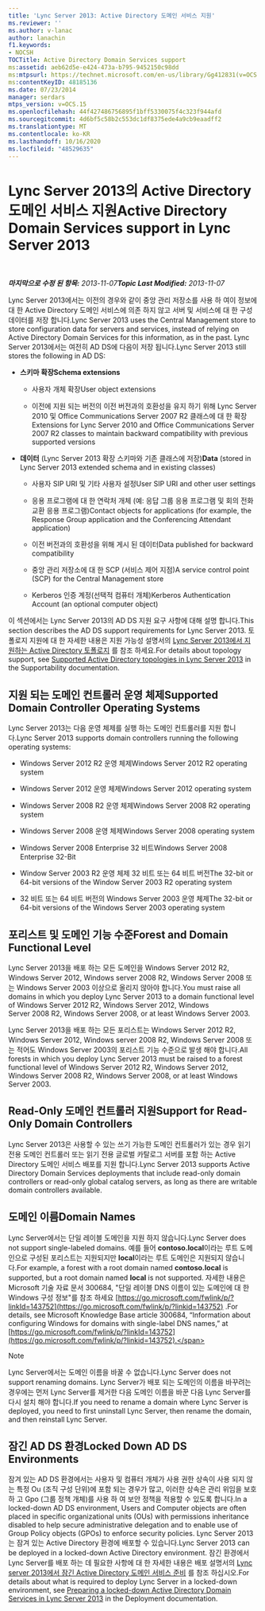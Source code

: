 ```yaml
---
title: 'Lync Server 2013: Active Directory 도메인 서비스 지원'
ms.reviewer: ''
ms.author: v-lanac
author: lanachin
f1.keywords:
- NOCSH
TOCTitle: Active Directory Domain Services support
ms:assetid: aeb62d5e-e424-473a-b795-9452150c98dd
ms:mtpsurl: https://technet.microsoft.com/en-us/library/Gg412831(v=OCS.15)
ms:contentKeyID: 48185136
ms.date: 07/23/2014
manager: serdars
mtps_version: v=OCS.15
ms.openlocfilehash: 44f427486756895f1bff5330075f4c323f944afd
ms.sourcegitcommit: 4d6bf5c58b2c553dc1df8375ede4a9cb9eaadff2
ms.translationtype: MT
ms.contentlocale: ko-KR
ms.lasthandoff: 10/16/2020
ms.locfileid: "48529635"
---
```

# <a name="active-directory-domain-services-support-in-lync-server-2013"></a><span data-ttu-id="4fed2-102">Lync Server 2013의 Active Directory 도메인 서비스 지원</span><span class="sxs-lookup"><span data-stu-id="4fed2-102">Active Directory Domain Services support in Lync Server 2013</span></span>

<div data-xmlns="http://www.w3.org/1999/xhtml">

<div class="topic" data-xmlns="http://www.w3.org/1999/xhtml" data-msxsl="urn:schemas-microsoft-com:xslt" data-cs="https://msdn.microsoft.com/">

<div data-asp="https://msdn2.microsoft.com/asp">



</div>

<div id="mainSection">

<div id="mainBody">

<span> </span>

<span data-ttu-id="4fed2-103">_**마지막으로 수정 된 항목:** 2013-11-07_</span><span class="sxs-lookup"><span data-stu-id="4fed2-103">_**Topic Last Modified:** 2013-11-07_</span></span>

<span data-ttu-id="4fed2-104">Lync Server 2013에서는 이전의 경우와 같이 중앙 관리 저장소를 사용 하 여이 정보에 대 한 Active Directory 도메인 서비스에 의존 하지 않고 서버 및 서비스에 대 한 구성 데이터를 저장 합니다.</span><span class="sxs-lookup"><span data-stu-id="4fed2-104">Lync Server 2013 uses the Central Management store to store configuration data for servers and services, instead of relying on Active Directory Domain Services for this information, as in the past.</span></span> <span data-ttu-id="4fed2-105">Lync Server 2013에서는 여전히 AD DS에 다음이 저장 됩니다.</span><span class="sxs-lookup"><span data-stu-id="4fed2-105">Lync Server 2013 still stores the following in AD DS:</span></span>

  - <span data-ttu-id="4fed2-106">**스키마 확장**</span><span class="sxs-lookup"><span data-stu-id="4fed2-106">**Schema extensions**</span></span>
    
      - <span data-ttu-id="4fed2-107">사용자 개체 확장</span><span class="sxs-lookup"><span data-stu-id="4fed2-107">User object extensions</span></span>
    
      - <span data-ttu-id="4fed2-108">이전에 지원 되는 버전의 이전 버전과의 호환성을 유지 하기 위해 Lync Server 2010 및 Office Communications Server 2007 R2 클래스에 대 한 확장</span><span class="sxs-lookup"><span data-stu-id="4fed2-108">Extensions for Lync Server 2010 and Office Communications Server 2007 R2 classes to maintain backward compatibility with previous supported versions</span></span>

  - <span data-ttu-id="4fed2-109">**데이터** (Lync Server 2013 확장 스키마와 기존 클래스에 저장)</span><span class="sxs-lookup"><span data-stu-id="4fed2-109">**Data** (stored in Lync Server 2013 extended schema and in existing classes)</span></span>
    
      - <span data-ttu-id="4fed2-110">사용자 SIP URI 및 기타 사용자 설정</span><span class="sxs-lookup"><span data-stu-id="4fed2-110">User SIP URI and other user settings</span></span>
    
      - <span data-ttu-id="4fed2-111">응용 프로그램에 대 한 연락처 개체 (예: 응답 그룹 응용 프로그램 및 회의 전화 교환 응용 프로그램)</span><span class="sxs-lookup"><span data-stu-id="4fed2-111">Contact objects for applications (for example, the Response Group application and the Conferencing Attendant application)</span></span>
    
      - <span data-ttu-id="4fed2-112">이전 버전과의 호환성을 위해 게시 된 데이터</span><span class="sxs-lookup"><span data-stu-id="4fed2-112">Data published for backward compatibility</span></span>
    
      - <span data-ttu-id="4fed2-113">중앙 관리 저장소에 대 한 SCP (서비스 제어 지점)</span><span class="sxs-lookup"><span data-stu-id="4fed2-113">A service control point (SCP) for the Central Management store</span></span>
    
      - <span data-ttu-id="4fed2-114">Kerberos 인증 계정(선택적 컴퓨터 개체)</span><span class="sxs-lookup"><span data-stu-id="4fed2-114">Kerberos Authentication Account (an optional computer object)</span></span>

<span data-ttu-id="4fed2-115">이 섹션에서는 Lync Server 2013의 AD DS 지원 요구 사항에 대해 설명 합니다.</span><span class="sxs-lookup"><span data-stu-id="4fed2-115">This section describes the AD DS support requirements for Lync Server 2013.</span></span> <span data-ttu-id="4fed2-116">토폴로지 지원에 대 한 자세한 내용은 지원 가능성 설명서의 [Lync Server 2013에서 지 원하는 Active Directory 토폴로지](lync-server-2013-supported-active-directory-topologies.md) 를 참조 하세요.</span><span class="sxs-lookup"><span data-stu-id="4fed2-116">For details about topology support, see [Supported Active Directory topologies in Lync Server 2013](lync-server-2013-supported-active-directory-topologies.md) in the Supportability documentation.</span></span>

<div>

## <a name="supported-domain-controller-operating-systems"></a><span data-ttu-id="4fed2-117">지원 되는 도메인 컨트롤러 운영 체제</span><span class="sxs-lookup"><span data-stu-id="4fed2-117">Supported Domain Controller Operating Systems</span></span>

<span data-ttu-id="4fed2-118">Lync Server 2013는 다음 운영 체제를 실행 하는 도메인 컨트롤러를 지원 합니다.</span><span class="sxs-lookup"><span data-stu-id="4fed2-118">Lync Server 2013 supports domain controllers running the following operating systems:</span></span>

  - <span data-ttu-id="4fed2-119">Windows Server 2012 R2 운영 체제</span><span class="sxs-lookup"><span data-stu-id="4fed2-119">Windows Server 2012 R2 operating system</span></span>

  - <span data-ttu-id="4fed2-120">Windows Server 2012 운영 체제</span><span class="sxs-lookup"><span data-stu-id="4fed2-120">Windows Server 2012 operating system</span></span>

  - <span data-ttu-id="4fed2-121">Windows Server 2008 R2 운영 체제</span><span class="sxs-lookup"><span data-stu-id="4fed2-121">Windows Server 2008 R2 operating system</span></span>

  - <span data-ttu-id="4fed2-122">Windows Server 2008 운영 체제</span><span class="sxs-lookup"><span data-stu-id="4fed2-122">Windows Server 2008 operating system</span></span>

  - <span data-ttu-id="4fed2-123">Windows Server 2008 Enterprise 32 비트</span><span class="sxs-lookup"><span data-stu-id="4fed2-123">Windows Server 2008 Enterprise 32-Bit</span></span>

  - <span data-ttu-id="4fed2-124">Window Server 2003 R2 운영 체제 32 비트 또는 64 비트 버전</span><span class="sxs-lookup"><span data-stu-id="4fed2-124">The 32-bit or 64-bit versions of the Window Server 2003 R2 operating system</span></span>

  - <span data-ttu-id="4fed2-125">32 비트 또는 64 비트 버전의 Windows Server 2003 운영 체제</span><span class="sxs-lookup"><span data-stu-id="4fed2-125">The 32-bit or 64-bit versions of the Windows Server 2003 operating system</span></span>

</div>

<div>

## <a name="forest-and-domain-functional-level"></a><span data-ttu-id="4fed2-126">포리스트 및 도메인 기능 수준</span><span class="sxs-lookup"><span data-stu-id="4fed2-126">Forest and Domain Functional Level</span></span>

<span data-ttu-id="4fed2-127">Lync Server 2013을 배포 하는 모든 도메인을 Windows Server 2012 R2, Windows Server 2012, Windows server 2008 R2, Windows Server 2008 또는 Windows Server 2003 이상으로 올리지 않아야 합니다.</span><span class="sxs-lookup"><span data-stu-id="4fed2-127">You must raise all domains in which you deploy Lync Server 2013 to a domain functional level of Windows Server 2012 R2, Windows Server 2012, Windows Server 2008 R2, Windows Server 2008, or at least Windows Server 2003.</span></span>

<span data-ttu-id="4fed2-128">Lync Server 2013을 배포 하는 모든 포리스트는 Windows Server 2012 R2, Windows Server 2012, Windows server 2008 R2, Windows Server 2008 또는 적어도 Windows Server 2003의 포리스트 기능 수준으로 발생 해야 합니다.</span><span class="sxs-lookup"><span data-stu-id="4fed2-128">All forests in which you deploy Lync Server 2013 must be raised to a forest functional level of Windows Server 2012 R2, Windows Server 2012, Windows Server 2008 R2, Windows Server 2008, or at least Windows Server 2003.</span></span>

</div>

<div>

## <a name="support-for-read-only-domain-controllers"></a><span data-ttu-id="4fed2-129">Read-Only 도메인 컨트롤러 지원</span><span class="sxs-lookup"><span data-stu-id="4fed2-129">Support for Read-Only Domain Controllers</span></span>

<span data-ttu-id="4fed2-130">Lync Server 2013은 사용할 수 있는 쓰기 가능한 도메인 컨트롤러가 있는 경우 읽기 전용 도메인 컨트롤러 또는 읽기 전용 글로벌 카탈로그 서버를 포함 하는 Active Directory 도메인 서비스 배포를 지원 합니다.</span><span class="sxs-lookup"><span data-stu-id="4fed2-130">Lync Server 2013 supports Active Directory Domain Services deployments that include read-only domain controllers or read-only global catalog servers, as long as there are writable domain controllers available.</span></span>

</div>

<div>

## <a name="domain-names"></a><span data-ttu-id="4fed2-131">도메인 이름</span><span class="sxs-lookup"><span data-stu-id="4fed2-131">Domain Names</span></span>

<span data-ttu-id="4fed2-132">Lync Server에서는 단일 레이블 도메인을 지원 하지 않습니다.</span><span class="sxs-lookup"><span data-stu-id="4fed2-132">Lync Server does not support single-labeled domains.</span></span> <span data-ttu-id="4fed2-133">예를 들어 **contoso.local**이라는 루트 도메인으로 구성된 포리스트는 지원되지만 **local**이라는 루트 도메인은 지원되지 않습니다.</span><span class="sxs-lookup"><span data-stu-id="4fed2-133">For example, a forest with a root domain named **contoso.local** is supported, but a root domain named **local** is not supported.</span></span> <span data-ttu-id="4fed2-134">자세한 내용은 Microsoft 기술 자료 문서 300684, "단일 레이블 DNS 이름이 있는 도메인에 대 한 Windows 구성 정보"를 참조 하세요 [https://go.microsoft.com/fwlink/p/?linkId=143752](https://go.microsoft.com/fwlink/p/?linkid=143752) .</span><span class="sxs-lookup"><span data-stu-id="4fed2-134">For details, see Microsoft Knowledge Base article 300684, “Information about configuring Windows for domains with single-label DNS names,” at [https://go.microsoft.com/fwlink/p/?linkId=143752](https://go.microsoft.com/fwlink/p/?linkid=143752).</span></span>

<div>


> [!NOTE]  
> <span data-ttu-id="4fed2-135">Lync Server에서는 도메인 이름을 바꿀 수 없습니다.</span><span class="sxs-lookup"><span data-stu-id="4fed2-135">Lync Server does not support renaming domains.</span></span> <span data-ttu-id="4fed2-136">Lync Server가 배포 되는 도메인의 이름을 바꾸려는 경우에는 먼저 Lync Server를 제거한 다음 도메인 이름을 바꾼 다음 Lync Server를 다시 설치 해야 합니다.</span><span class="sxs-lookup"><span data-stu-id="4fed2-136">If you need to rename a domain where Lync Server is deployed, you need to first uninstall Lync Server, then rename the domain, and then reinstall Lync Server.</span></span>



</div>

</div>

<div>

## <a name="locked-down-adds-environments"></a><span data-ttu-id="4fed2-137">잠긴 AD DS 환경</span><span class="sxs-lookup"><span data-stu-id="4fed2-137">Locked Down AD DS Environments</span></span>

<span data-ttu-id="4fed2-138">잠겨 있는 AD DS 환경에서는 사용자 및 컴퓨터 개체가 사용 권한 상속이 사용 되지 않는 특정 Ou (조직 구성 단위)에 포함 되는 경우가 많고, 이러한 상속은 관리 위임을 보호 하 고 Gpo (그룹 정책 개체)를 사용 하 여 보안 정책을 적용할 수 있도록 합니다.</span><span class="sxs-lookup"><span data-stu-id="4fed2-138">In a locked-down AD DS environment, Users and Computer objects are often placed in specific organizational units (OUs) with permissions inheritance disabled to help secure administrative delegation and to enable use of Group Policy objects (GPOs) to enforce security policies.</span></span> <span data-ttu-id="4fed2-139">Lync Server 2013는 잠겨 있는 Active Directory 환경에 배포할 수 있습니다.</span><span class="sxs-lookup"><span data-stu-id="4fed2-139">Lync Server 2013 can be deployed in a locked-down Active Directory environment.</span></span> <span data-ttu-id="4fed2-140">잠긴 환경에서 Lync Server를 배포 하는 데 필요한 사항에 대 한 자세한 내용은 배포 설명서의 [Lync server 2013에서 잠긴 Active Directory 도메인 서비스 준비](lync-server-2013-preparing-a-locked-down-active-directory-domain-services.md) 를 참조 하십시오.</span><span class="sxs-lookup"><span data-stu-id="4fed2-140">For details about what is required to deploy Lync Server in a locked-down environment, see [Preparing a locked-down Active Directory Domain Services in Lync Server 2013](lync-server-2013-preparing-a-locked-down-active-directory-domain-services.md) in the Deployment documentation.</span></span>

</div>

</div>

<span> </span>

</div>

</div>

</div>

